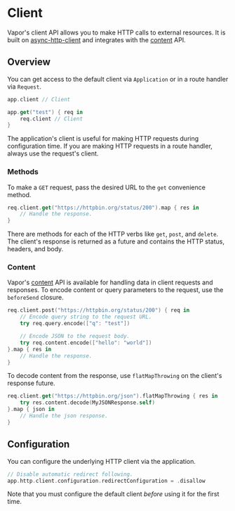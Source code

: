 # Client

Vapor's client API allows you to make HTTP calls to external resources. It is built on [async-http-client](https://github.com/swift-server/async-http-client) and integrates with the [content](./content.md) API.

## Overview

You can get access to the default client via `Application` or in a route handler via `Request`.

```swift
app.client // Client

app.get("test") { req in
	req.client // Client
}
```

The application's client is useful for making HTTP requests during configuration time. If you are making HTTP requests in a route handler, always use the request's client.

### Methods

To make a `GET` request, pass the desired URL to the `get` convenience method.

```swift
req.client.get("https://httpbin.org/status/200").map { res in
	// Handle the response.
}
```

There are methods for each of the HTTP verbs like `get`, `post`, and `delete`. The client's response is returned as a future and contains the HTTP status, headers, and body.

### Content

Vapor's [content](./content.md) API is available for handling data in client requests and responses. To encode content or query parameters to the request, use the `beforeSend` closure.

```swift
req.client.post("https://httpbin.org/status/200") { req in
	// Encode query string to the request URL.
	try req.query.encode(["q": "test"])

	// Encode JSON to the request body.
    try req.content.encode(["hello": "world"])
}.map { res in
    // Handle the response.
}
```

To decode content from the response, use `flatMapThrowing` on the client's response future.

```swift
req.client.get("https://httpbin.org/json").flatMapThrowing { res in
	try res.content.decode(MyJSONResponse.self)
}.map { json in
	// Handle the json response.
}
```

## Configuration

You can configure the underlying HTTP client via the application.

```swift
// Disable automatic redirect following.
app.http.client.configuration.redirectConfiguration = .disallow
```

Note that you must configure the default client _before_ using it for the first time.


